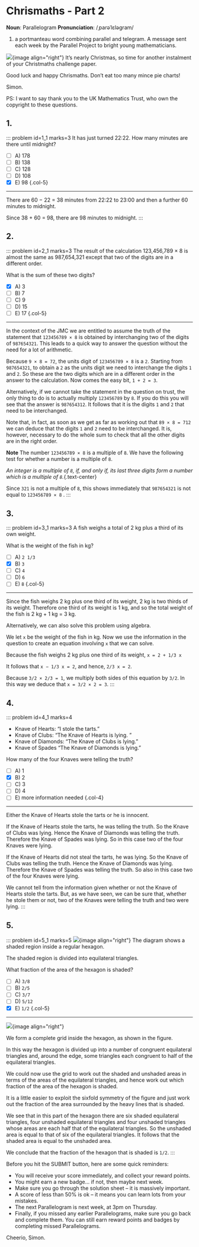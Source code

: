 # Chrismaths - Part 2

<div class="dictionary">

__Noun__: Parallelogram
__Pronunciation__: /ˌparəˈlɛləɡram/

1. a portmanteau word combining parallel and telegram. A message sent each
week by the Parallel Project to bright young mathematicians.

</div>

![](/resources/7-15-chrismaths/santa-simon.png){image align="right"}
It’s nearly Christmas, so time for another instalment of your Christmaths challenge paper.

Good luck and happy Chrismaths. Don’t eat too many mince pie charts!

Simon.

PS: I want to say thank you to the UK Mathematics Trust, who own the copyright to these questions.


## 1.
<!--- 2015 (2) --->

::: problem id=1_1 marks=3
It has just turned 22:22. How many minutes are there until midnight?

* [ ] A) 178
* [ ] B) 138
* [ ] C) 128
* [ ] D) 108
* [x] E) 98
{.col-5}

---

There are 60 − 22 = 38 minutes from 22:22 to 23:00 and then a further 60 minutes to midnight.

Since 38 + 60 = 98, there are 98 minutes to midnight.
:::


## 2.

::: problem id=2_1 marks=3
The result of the calculation 123,456,789 × 8 is almost the same as 987,654,321 except
that two of the digits are in a different order.  

What is the sum of these two digits?

* [x] A) 3
* [ ] B) 7
* [ ] C) 9
* [ ] D) 15
* [ ] E) 17
{.col-5}

---

In the context of the JMC we are entitled to assume the truth of the statement that `123456789 × 8` is obtained by interchanging two of the digits of `987654321`. This leads to a quick way to answer the question without the need for a lot of arithmetic.  

Because `9 × 8 = 72`, the units digit of `123456789 × 8` is a `2`. Starting from `987654321`, to obtain a `2` as the units digit we need to interchange the digits `1` and `2`. So these are the two digits which are in a different order in the answer to the calculation. Now comes the easy bit, `1 + 2 = 3`.

Alternatively, if we cannot take the statement in the question on trust, the only thing to do is to actually multiply `123456789` by `8`. If you do this you will see that the answer is `987654312`. It follows that it is the digits `1` and `2` that need to be interchanged.  

Note that, in fact, as soon as we get as far as working out that `89 × 8 = 712` we can deduce that the digits `1` and `2` need to be interchanged. It is, however, necessary to do the whole sum to check that all the other digits are in the right order.  

__Note__
The number `123456789 × 8` is a multiple of `8`. We have the following test for whether a number is a multiple of `8`.

_An integer is a multiple of `8`, if, and only if, its last three digits form a number which is a multiple of `8`._{.text-center}

Since `321` is not a multiple of `8`, this shows immediately that `987654321` is not equal to `123456789 × 8` .
:::


## 3.

::: problem id=3_1 marks=3
A fish weighs a total of 2 kg plus a third of its own weight.  

What is the weight of the fish in kg?

* [ ] A) `2 1/3`
* [x] B) `3`
* [ ] C) `4`
* [ ] D) `6`
* [ ] E) `8`
{.col-5}

---

Since the fish weighs 2 kg plus one third of its weight, 2 kg is two thirds of its weight. Therefore one third of its weight is 1 kg, and so the total weight of the fish is 2 kg + 1 kg = 3 kg.

Alternatively, we can also solve this problem using algebra.  

We let `x` be the weight of the fish in kg. Now we use the information in the question to create an equation involving `x` that we can solve.  

Because the fish weighs 2 kg plus one third of its weight, `x = 2 + 1/3 x`  

It follows that `x − 1/3 x = 2`, and hence, `2/3 x = 2`.  

Because `3/2 × 2/3 = 1`, we multiply both sides of this equation by `3/2`. In this way we deduce that `x = 3/2 × 2 = 3`.
:::


## 4.

::: problem id=4_1 marks=4
- Knave of Hearts: “I stole the tarts.”
- Knave of Clubs: “The Knave of Hearts is lying. ”
- Knave of Diamonds: “The Knave of Clubs is lying.”
- Knave of Spades “The Knave of Diamonds is lying.”

How many of the four Knaves were telling the truth?

* [ ] A) 1
* [x] B) 2
* [ ] C) 3
* [ ] D) 4
* [ ] E) more information needed
{.col-4}

---

Either the Knave of Hearts stole the tarts or he is innocent.  

If the Knave of Hearts stole the tarts, he was telling the truth. So the Knave of Clubs was lying. Hence the Knave of Diamonds was telling the truth. Therefore the Knave of Spades was lying. So in this case two of the four Knaves were lying.  

If the Knave of Hearts did not steal the tarts, he was lying. So the Knave of Clubs was telling the truth. Hence the Knave of Diamonds was lying. Therefore the Knave of Spades was telling the truth. So also in this case two of the four Knaves were lying.  

We cannot tell from the information given whether or not the Knave of Hearts stole the tarts. But, as we have seen, we can be sure that, whether he stole them or not, two of the Knaves were telling the truth and two were lying.
:::


## 5.

::: problem id=5_1 marks=5
![](/resources/7-15-chrismaths/22-hexagon.jpg){image align="right"}
The diagram shows a shaded region inside a regular hexagon.  

The shaded region is divided into equilateral triangles.  

What fraction of the area of the hexagon is shaded?

* [ ] A) `3/8`
* [ ] B) `2/5`
* [ ] C) `3/7`
* [ ] D) `5/12`
* [x] E) `1/2`
{.col-5}

---

![](/resources/7-15-chrismaths/22-hexagon-answer.jpg){image align="right"}  

We form a complete grid inside the hexagon, as shown in the figure.  

In this way the hexagon is divided up into a number of congruent equilateral triangles and, around the edge, some triangles each congruent to half of the equilateral triangles.  

We could now use the grid to work out the shaded and unshaded areas in terms of the areas of the equilateral triangles, and hence work out which fraction of the area of the hexagon is shaded.  

It is a little easier to exploit the sixfold symmetry of the figure and just work out the fraction of the area surrounded by the heavy lines that is shaded.  

We see that in this part of the hexagon there are six shaded equilateral triangles, four unshaded equilateral triangles and four unshaded triangles whose areas are each half that of the equilateral triangles. So the unshaded area is equal to that of six of the equilateral triangles. It follows that the shaded area is equal to the unshaded area.  

We conclude that the fraction of the hexagon that is shaded is `1/2`.
:::


Before you hit the SUBMIT button, here are some quick reminders:

*	You will receive your score immediately, and collect your reward points.
*	You might earn a new badge... if not, then maybe next week.
*	Make sure you go through the solution sheet – it is massively important.
*	A score of less than 50% is ok – it means you can learn lots from your mistakes.
*	The next Parallelogram is next week, at 3pm on Thursday.
*	Finally, if you missed any earlier Parallelograms, make sure you go back and complete them. You can still earn reward points and badges by completing missed Parallelograms.

Cheerio,
Simon.
